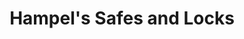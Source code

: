 ---
title: "Hampel's Safes and Locks"
url: /traverse-city/hampels-safes-and-locks/
shop: locksmith
---